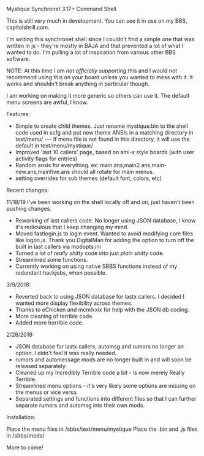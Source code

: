 Mystique Synchronet 3.17+ Command Shell

This is still very much in development. You can see it in use on my BBS, capitolshrill.com.

I'm writing this synchronet shell since I couldn't find a simple one that was written in js - they're mostly in BAJA and that prevented a lot of what I wanted to do. I'm pulling a lot of inspiration from various other BBS software.

NOTE: At this time I am *not officially supporting* this and I would not recommend using this on your board unless you wanted to mess with it. It works and shouldn't break anything in particular though.

I am working on making it more generic so others can use it. The default menu screens are awful, I know.

Features: 

* Simple to create child themes. Just rename mystique.bin to the shell code used in scfg and put new theme ANSIs in a matching directory in text/menu/ --- If menu file is not found in this directory, it will use the default in text/menu/mystique/
* Improved 'last 10 callers' page, based on ami-x style boards (with user activity flags for entries)
* Random ansis for everything. ex: main.ans,main2.ans,main-new.ans,mainfive.ans should all rotate for main menus.
* setting overrides for sub themes (default font, colors, etc)

Recent changes:

11/18/19
I've been working on the shell locally off and on, just haven't been pushing changes.

* Reworking of last callers code. No longer using JSON database, I know it's rediculous that I keep changing my mind.
* Moved fastlogin.js to login event. Wanted to avoid modifying core files like logon.js. Thank you DigitalMan for adding the option to turn off the built in last callers via modopts.ini
* Turned a lot of *really shitty* code into just *plain shitty* code.
* Streamlined some functions.
* Currently working on using native SBBS functions instead of my redundant hackjobs, when possible.

3/9/2018:
* Reverted back to using JSON database for lastx callers. I decided I wanted more display flexibility across themes.
* Thanks to eChicken and mcmlxxix for help with the JSON db coding.
* More cleaning of terrible code.
* Added more horrible code.

2/28/2018:
* JSON database for lastx callers, automsg and rumors no longer an option. I didn't feel it was really needed.
* rumors and automessage mods are no longer built in and will soon be released separately.
* Cleaned up my Incredibly Terrible code a bit - is now merely Really Terrible.
* Streamlined menu options - it's very likely some options are missing on the menus or vice versa.
* Separated settings and functions into different files so that I can further separate rumors and automsg into their own mods.

Installation:

Place the menu files in /sbbs/text/menu/mystique
Place the .bin and .js files in /sbbs/mods/

More to come!


